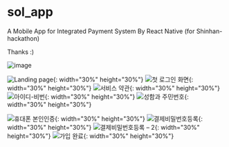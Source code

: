 # sol_app
A Mobile App for Integrated Payment System By React Native (for Shinhan-hackathon)

Thanks :)

![image](https://user-images.githubusercontent.com/41983244/74673327-59dfdc00-51f2-11ea-99e6-31e21c765a96.png)


![Landing page](https://user-images.githubusercontent.com/41983244/74674197-3a49b300-51f4-11ea-91c7-9151d2a85e6e.png){: width="30%" height="30%"} ![첫 로그인 화면](https://user-images.githubusercontent.com/41983244/74674203-3cac0d00-51f4-11ea-8a74-8d381cb99b84.png){: width="30%" height="30%"} ![서비스 약관](https://user-images.githubusercontent.com/41983244/74674230-47ff3880-51f4-11ea-89da-a3616d880f7b.png){: width="30%" height="30%"} ![아이디-비번](https://user-images.githubusercontent.com/41983244/74674234-49c8fc00-51f4-11ea-97b0-c7c66cb7821b.png){: width="30%" height="30%"}
![성함과 주민번호](https://user-images.githubusercontent.com/41983244/74674252-53eafa80-51f4-11ea-8c85-e2137bedba92.png){: width="30%" height="30%"}

![휴대폰 본인인증](https://user-images.githubusercontent.com/41983244/74674255-55b4be00-51f4-11ea-8ef0-6cf84ce523d4.png){: width="30%" height="30%"}
![결제비밀번호등록](https://user-images.githubusercontent.com/41983244/74674281-5e0cf900-51f4-11ea-8467-ca807b0bf020.png){: width="30%" height="30%"}
![결제비밀번호등록 – 2](https://user-images.githubusercontent.com/41983244/74674286-5f3e2600-51f4-11ea-9013-a0d9a4665aee.png){: width="30%" height="30%"}
![가입 완료](https://user-images.githubusercontent.com/41983244/74674289-6107e980-51f4-11ea-9c12-acd7942437de.png){: width="30%" height="30%"}
